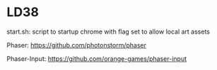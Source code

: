 # LD38

start.sh: script to startup chrome with flag set to allow local art assets

Phaser:
 https://github.com/photonstorm/phaser

Phaser-Input:
 https://github.com/orange-games/phaser-input
